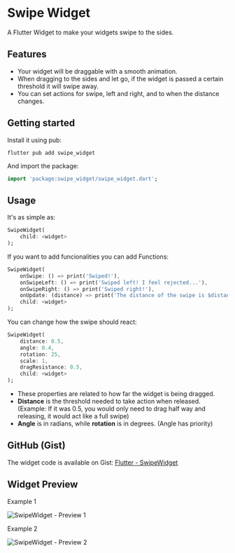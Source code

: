 # Swipe Widget
A Flutter Widget to make your widgets swipe to the sides.

## Features

* Your widget will be draggable with a smooth animation.
* When dragging to the sides and let go, if the widget is passed a certain threshold it will swipe away.
* You can set actions for swipe, left and right, and to when the distance changes.

## Getting started

Install it using pub:
```
flutter pub add swipe_widget
```

And import the package:
```dart
import 'package:swipe_widget/swipe_widget.dart';
```

## Usage

It's as simple as:
```dart
SwipeWidget(
    child: <widget>
);
```

If you want to add funcionalities you can add Functions:
```dart
SwipeWidget(
    onSwipe: () => print('Swiped!'),
    onSwipeLeft: () => print('Swiped left! I feel rejected...'),
    onSwipeRight: () => print('Swiped right!'),
    onUpdate: (distance) => print('The distance of the swipe is $distance (from 0 to 1)'),
    child: <widget>
);
```

You can change how the swipe should react:
```dart
SwipeWidget(
    distance: 0.5,
    angle: 0.4,
    rotation: 25,
    scale: 1,
    dragResistance: 0.5,
    child: <widget>
);
```
* These properties are related to how far the widget is being dragged.
* **Distance** is the threshold needed to take action when released. (Example: If it was 0.5, you would only need to drag half way and releasing, it would act like a full swipe)
* **Angle** is in radians, while **rotation** is in degrees. (Angle has priority)

## GitHub (Gist)

The widget code is available on Gist: [Flutter - SwipeWidget](https://gist.github.com/DrafaKiller/280bb43aa2b9e9fe2ac118b37db0f91b)

## Widget Preview
Example 1

![SwipeWidget - Preview 1](https://user-images.githubusercontent.com/42767829/161968848-dba36f65-21ed-49a2-b763-f4288c61a28c.gif)

Example 2

![SwipeWidget - Preview 2](https://user-images.githubusercontent.com/42767829/161968853-c2eed51e-ea56-466d-9ee3-841d24280671.gif)
